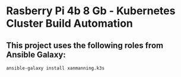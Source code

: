 # Rasberry Pi 4b 8 Gb - Kubernetes Cluster Build Automation

## This project uses the following roles from Ansible Galaxy:

```bash
ansible-galaxy install xanmanning.k3s
```
